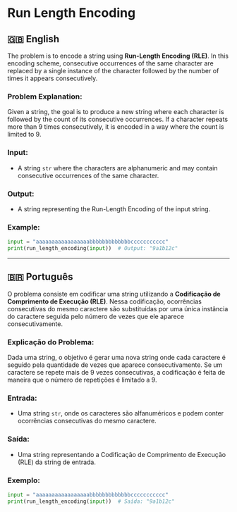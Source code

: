 # Run Length Encoding

## 🇬🇧 English

The problem is to encode a string using **Run-Length Encoding (RLE)**. In this encoding scheme, consecutive occurrences of the same character are replaced by a single instance of the character followed by the number of times it appears consecutively.

### Problem Explanation:

Given a string, the goal is to produce a new string where each character is followed by the count of its consecutive occurrences. If a character repeats more than 9 times consecutively, it is encoded in a way where the count is limited to 9.

### Input:

- A string `str` where the characters are alphanumeric and may contain consecutive occurrences of the same character.

### Output:

- A string representing the Run-Length Encoding of the input string.

### Example:

```python
input = "aaaaaaaaaaaaaaaaabbbbbbbbbbbbbccccccccccc"
print(run_length_encoding(input))  # Output: "9a1b12c"
```

---

## 🇧🇷 Português

O problema consiste em codificar uma string utilizando a **Codificação de Comprimento de Execução (RLE)**. Nessa codificação, ocorrências consecutivas do mesmo caractere são substituídas por uma única instância do caractere seguida pelo número de vezes que ele aparece consecutivamente.

### Explicação do Problema:

Dada uma string, o objetivo é gerar uma nova string onde cada caractere é seguido pela quantidade de vezes que aparece consecutivamente. Se um caractere se repete mais de 9 vezes consecutivas, a codificação é feita de maneira que o número de repetições é limitado a 9.

### Entrada:

- Uma string `str`, onde os caracteres são alfanuméricos e podem conter ocorrências consecutivas do mesmo caractere.

### Saída:

- Uma string representando a Codificação de Comprimento de Execução (RLE) da string de entrada.

### Exemplo:

```python
input = "aaaaaaaaaaaaaaaaabbbbbbbbbbbbbccccccccccc"
print(run_length_encoding(input))  # Saída: "9a1b12c"
```
